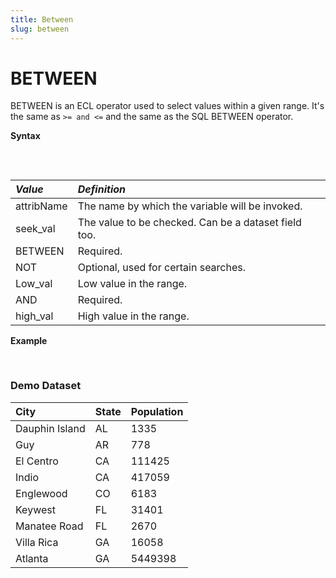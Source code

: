 ```yaml
---
title: Between
slug: between
---
```


# BETWEEN

BETWEEN is an ECL operator used to select values within a given range. It's the same as `>= and <=` and the same as the SQL BETWEEN operator.

**Syntax**
<pre>
    <EclCode code="
    attr_name := seek_val BETWEEN low_val AND high_val;
    attr_name := seek_val NOT BETWEEN low_val AND high_val;
    ">
    </EclCode>
</pre>

| _Value_    | _Definition_ |
| :- | :- |
| attribName | The name by which the variable will be invoked. |
| seek_val | The value to be checked. Can be a dataset field too. |
| BETWEEN | Required. |
| NOT | Optional, used for certain searches. |
| Low_val | Low value in the range. |
| AND | Required. |
| high_val | High value in the range. |

**Example**

<pre>
<EclCode
id = "BetweenExp_1"
tryMe="BetweenExp_1"
code="// BETWEEN Examples:

SomeInt := 12;
SomeReal := 120.5;

CheckIntOne := SomeInt BETWEEN 10 AND 200;
CheckIntTwo := SomeInt NOT BETWEEN 10 AND 200;

OUTPUT(CheckIntOne, NAMED('CheckIntOne'));
OUTPUT(CheckIntTwo, NAMED('CheckIntTwo'));

CheckRealOne := SomeReal BETWEEN 50 AND 65;
CheckRealTwo := SomeReal NOT BETWEEN 150 AND 203.6;

OUTPUT(CheckRealOne, NAMED('CheckRealOne'));
OUTPUT(CheckRealTwo, NAMED('CheckRealTwo'));"></EclCode>
</pre>

### Demo Dataset

| City           | State | Population |
| :------------- | :---- | :--------- |
| Dauphin Island | AL    | 1335       |
| Guy            | AR    | 778        |
| El Centro      | CA    | 111425     |
| Indio          | CA    | 417059     |
| Englewood      | CO    | 6183       |
| Keywest        | FL    | 31401      |
| Manatee Road   | FL    | 2670       |
| Villa Rica     | GA    | 16058      |
| Atlanta        | GA    | 5449398    |

<pre>
<EclCode
id = "BetweenExp_2"
tryMe="BetweenExp_2"
code = "//BETWEEN Examples:
//Examples using an inline dataset.

Pop_Layout := RECORD
STRING City;
STRING State;
INTEGER Population;
END;

Pop_DS := DATASET([
{'Dauphin Island','AL',1335},
{'Guy','AR',778},
{'El Centro','CA',111425},
{'Indio','CA',417059},
{'Englewood','CO',6183},
{'Keywest','FL',31401},
{'Manatee Road','FL',2670},
{'Villa Rica','GA',16058},
{'Atlanta','GA',5449398}],
Pop_Layout);

PopEval_Layout := RECORD
STRING City;
STRING State
BOOLEAN isMiddleSize;
END;

Eval_Town := PROJECT(Pop_DS,
TRANSFORM(PopEval_Layout,
SELF.isMiddleSize := LEFT.Population BETWEEN 5000 AND 30000;
SELF := LEFT;
));

OUTPUT(Eval_Town, NAMED('Eval_Town'));">
</EclCode>

</pre>
